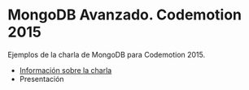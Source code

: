 # MongoDB Avanzado. Codemotion 2015
Ejemplos de la charla de MongoDB para Codemotion 2015.

* [Información sobre la charla](http://2015.codemotion.es/agenda.html#5699289732874240/50484006)
* Presentación
